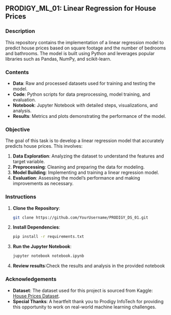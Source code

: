 ## **PRODIGY_ML_01: Linear Regression for House Prices**

### **Description**

This repository contains the implementation of a linear regression model to predict house prices based on square footage and the number of bedrooms and bathrooms. The model is built using Python and leverages popular libraries such as Pandas, NumPy, and scikit-learn.

### **Contents**

- **Data**: Raw and processed datasets used for training and testing the model.
- **Code**: Python scripts for data preprocessing, model training, and evaluation.
- **Notebook**: Jupyter Notebook with detailed steps, visualizations, and analysis.
- **Results**: Metrics and plots demonstrating the performance of the model.

### **Objective**

The goal of this task is to develop a linear regression model that accurately predicts house prices. This involves:
1. **Data Exploration**: Analyzing the dataset to understand the features and target variable.
2. **Preprocessing**: Cleaning and preparing the data for modeling.
3. **Model Building**: Implementing and training a linear regression model.
4. **Evaluation**: Assessing the model’s performance and making improvements as necessary.

### **Instructions**

1. **Clone the Repository**:
   ```bash
   git clone https://github.com/YourUsername/PRODIGY_DS_01.git
2. **Install Dependencies**:
   ```bash
   pip install -r requirements.txt  
3. **Run the Jupyter Notebook**:
   ```bash
   jupyter notebook notebook.ipynb
   
4. **Review results**:Check the results and analysis in the provided notebook
### **Acknowledgements**  

- **Dataset**: The dataset used for this project is sourced from Kaggle: [House Prices Dataset](https://www.kaggle.com/c/house-prices-advanced-regression-techniques/data).
- **Special Thanks**: A heartfelt thank you to Prodigy InfoTech for providing this opportunity to work on real-world machine learning challenges.

